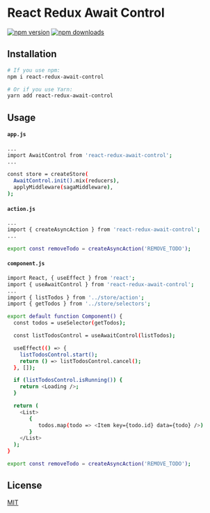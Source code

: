 # React Redux Await Control

[![npm version](https://img.shields.io/npm/v/react-redux-await-control.svg?style=flat-square)](https://www.npmjs.com/package/react-redux-await-control)
[![npm downloads](https://img.shields.io/npm/dm/react-redux-await-control.svg?style=flat-square)](https://www.npmjs.com/package/react-redux-await-control)

## Installation

```bash
# If you use npm:
npm i react-redux-await-control

# Or if you use Yarn:
yarn add react-redux-await-control
```

## Usage

#### `app.js`

```bash
...
import AwaitControl from 'react-redux-await-control';
...

const store = createStore(
  AwaitControl.init().mix(reducers),
  applyMiddleware(sagaMiddleware),
);
```

#### `action.js`

```bash
...
import { createAsyncAction } from 'react-redux-await-control';
...

export const removeTodo = createAsyncAction('REMOVE_TODO');
```

#### `component.js`

```bash
import React, { useEffect } from 'react';
import { useAwaitControl } from 'react-redux-await-control';
...
import { listTodos } from '../store/action';
import { getTodos } from '../store/selectors';

export default function Component() {
  const todos = useSelector(getTodos);

  const listTodosControl = useAwaitControl(listTodos);

  useEffect(() => {
    listTodosControl.start();
    return () => listTodosControl.cancel();
  }, []);

  if (listTodosControl.isRunning()) {
    return <Loading />;
  }

  return (
    <List>
       {
          todos.map(todo => <Item key={todo.id} data={todo} />)
       }
    </List>
  );
}

export const removeTodo = createAsyncAction('REMOVE_TODO');
```

## License

[MIT](LICENSE)
